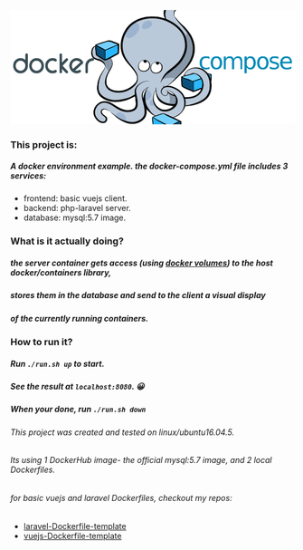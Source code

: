 ![docker-compose](docker-compose.png)

### This project is:

##### A docker environment example. the docker-compose.yml file includes 3 services:
 - frontend: basic vuejs client.
 - backend: php-laravel server.
 - database: mysql:5.7 image.
 
 ### What is it actually doing?
 
 ##### the server container gets access (using [docker volumes](https://docs.docker.com/storage/volumes/)) to the host docker/containers library,
 ##### stores them in the database and send to the client a visual display
 ##### of the currently running containers.
 
 ### How to run it?
 
 ##### Run `./run.sh up` to start.
 ##### See the result at `localhost:8080`. :grinning:
 ##### When your done, run `./run.sh down`
 
 ###### This project was created and tested on linux/ubuntu16.04.5.
 ###### Its using 1 DockerHub image- the official mysql:5.7 image, and 2 local Dockerfiles.
 ###### for basic vuejs and laravel Dockerfiles, checkout my repos:
  - [laravel-Dockerfile-template](https://github.com/Efrat19/laravel-Dockerfile-template)
  - [vuejs-Dockerfile-template](https://github.com/Efrat19/vuejs-Dockerfile-template)